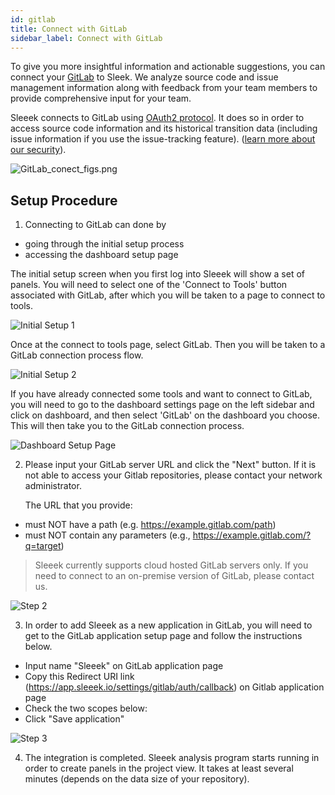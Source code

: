 ```yaml
---
id: gitlab
title: Connect with GitLab
sidebar_label: Connect with GitLab
---
```



To give you more insightful information and actionable suggestions, you can connect your [GitLab](https://about.gitlab.com/) to Sleek. We analyze source code  and issue management information along with feedback from your team members to provide comprehensive input for your team. 

Sleeek connects to GitLab using [OAuth2 protocol](https://docs.gitlab.com/ee/api/oauth2.html). It does so in order to access source code information and its historical transition data (including issue information if you use the issue-tracking feature). ([learn more about our security](https://sleeekbeta2019.squarespace.com/security)). 

![GitLab_conect_figs.png](../../img/docs/integration/gitlab/GitLab_conect_figs.png)

## Setup Procedure

1. Connecting to GitLab can done by 
- going through the initial setup process
- accessing the dashboard setup page

The initial setup screen when you first log into Sleeek will show a set of panels. You will need to select one of the 'Connect to Tools' button associated with GitLab, after which you will be taken to a page to connect to tools. 

![Initial Setup 1](../../img/docs/integration/gitlab/Integration-First-Page-GitLab-rd.jpg)

Once at the connect to tools page, select GitLab. Then you will be taken to a GitLab connection process flow.

![Initial Setup 2](../../img/docs/integration/gitlab/Integration-02-ToolsSelect-Gitlab.png)

If you have already connected some tools and want to connect to GitLab, you will need to go to the dashboard settings page on the left sidebar and click on dashboard, and then select 'GitLab' on the dashboard you choose. This will then take you to the GitLab connection process.

![Dashboard Setup Page](../../img/docs/integration/gitlab/Integration-02-ToolsSelect-FromSettingsPage-Gitlab.png)


2. Please input your GitLab server URL and click the "Next" button. If it is not able to access your Gitlab repositories, please contact your network administrator. 

    The URL that you provide:
- must NOT have a path (e.g. https://example.gitlab.com/path)
- must NOT contain any parameters (e.g., https://example.gitlab.com/?q=target)

>Sleeek currently supports cloud hosted GitLab servers only. If you need to connect to an on-premise version of GitLab, please contact us.

![Step 2](../../img/docs/integration/gitlab/step2.png)


3. In order to add Sleeek as a new application in GitLab, you will need to get to the GitLab application setup page and follow the instructions below. 

- Input name "Sleeek" on GitLab application page 
- Copy this Redirect URI link (https://app.sleeek.io/settings/gitlab/auth/callback) on Gitlab application page
- Check the two scopes below: 
- Click "Save application"

![Step 3](../../img/docs/integration/gitlab/step3.png)

4. The integration is completed. Sleeek analysis program starts running in order to create panels in the project view. It takes at least several minutes (depends on the data size of your repository).
